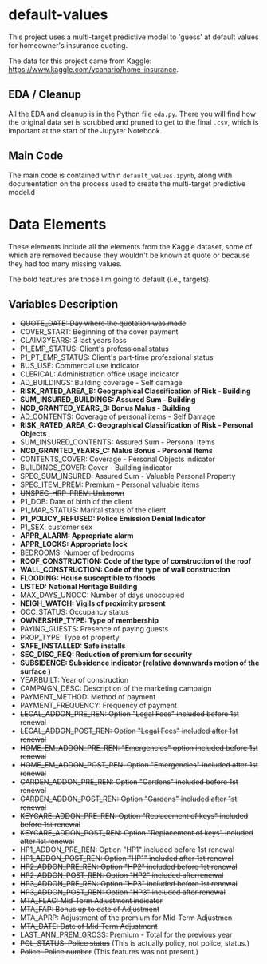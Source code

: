 # default-values
This project uses a multi-target predictive model to 'guess' at default values for homeowner's insurance quoting.

The data for this project came from Kaggle: https://www.kaggle.com/ycanario/home-insurance.

## EDA / Cleanup
All the EDA and cleanup is in the Python file `eda.py`. There you will find how the original data set is scrubbed and pruned to get to the final `.csv`, which is important at the start of the Jupyter Notebook.

## Main Code
The main code is contained within `default_values.ipynb`, along with documentation on the process used to create the multi-target predictive model.d

# Data Elements
These elements include all the elements from the Kaggle dataset, some of which are removed because they wouldn't be known at quote or because they had too many missing values.

The bold features are those I'm going to default (i.e., targets).

## Variables Description
* ~~QUOTE_DATE: Day where the quotation was made~~
* COVER_START: Beginning of the cover payment
* CLAIM3YEARS: 3 last years loss
* P1_EMP_STATUS: Client's professional status
* P1_PT_EMP_STATUS: Client's part-time professional status
* BUS_USE: Commercial use indicator
* CLERICAL: Administration office usage indicator
* AD_BUILDINGS: Building coverage - Self damage
* **RISK_RATED_AREA_B: Geographical Classification of Risk - Building**
* **SUM_INSURED_BUILDINGS: Assured Sum - Building**
* **NCD_GRANTED_YEARS_B: Bonus Malus - Building**
* AD_CONTENTS: Coverage of personal items - Self Damage
* **RISK_RATED_AREA_C: Geographical Classification of Risk - Personal Objects**
* SUM_INSURED_CONTENTS: Assured Sum - Personal Items
* **NCD_GRANTED_YEARS_C: Malus Bonus - Personal Items**
* CONTENTS_COVER: Coverage - Personal Objects indicator
* BUILDINGS_COVER: Cover - Building indicator
* SPEC_SUM_INSURED: Assured Sum - Valuable Personal Property
* SPEC_ITEM_PREM: Premium - Personal valuable items
* ~~UNSPEC_HRP_PREM: Unknown~~
* P1_DOB: Date of birth of the client
* P1_MAR_STATUS: Marital status of the client
* **P1_POLICY_REFUSED: Police Emission Denial Indicator**
* P1_SEX: customer sex
* **APPR_ALARM: Appropriate alarm**
* **APPR_LOCKS: Appropriate lock**
* BEDROOMS: Number of bedrooms
* **ROOF_CONSTRUCTION: Code of the type of construction of the roof**
* **WALL_CONSTRUCTION: Code of the type of wall construction**
* **FLOODING: House susceptible to floods**
* **LISTED: National Heritage Building**
* MAX_DAYS_UNOCC: Number of days unoccupied
* **NEIGH_WATCH: Vigils of proximity present**
* OCC_STATUS: Occupancy status
* **OWNERSHIP_TYPE: Type of membership**
* PAYING_GUESTS: Presence of paying guests
* PROP_TYPE: Type of property
* **SAFE_INSTALLED: Safe installs**
* **SEC_DISC_REQ: Reduction of premium for security**
* **SUBSIDENCE: Subsidence indicator (relative downwards motion of the surface )**
* YEARBUILT: Year of construction
* CAMPAIGN_DESC: Description of the marketing campaign
* PAYMENT_METHOD: Method of payment
* PAYMENT_FREQUENCY: Frequency of payment
* ~~LEGAL_ADDON_PRE_REN: Option "Legal Fees" included before 1st renewal~~
* ~~LEGAL_ADDON_POST_REN: Option "Legal Fees" included after 1st renewal~~
* ~~HOME_EM_ADDON_PRE_REN: "Emergencies" option included before 1st renewal~~
* ~~HOME_EM_ADDON_POST_REN: Option "Emergencies" included after 1st renewal~~
* ~~GARDEN_ADDON_PRE_REN: Option "Gardens" included before 1st renewal~~
* ~~GARDEN_ADDON_POST_REN: Option "Gardens" included after 1st renewal~~
* ~~KEYCARE_ADDON_PRE_REN: Option "Replacement of keys" included before 1st renewal~~
* ~~KEYCARE_ADDON_POST_REN: Option "Replacement of keys" included after 1st renewal~~
* ~~HP1_ADDON_PRE_REN: Option "HP1" included before 1st renewal~~
* ~~HP1_ADDON_POST_REN: Option "HP1" included after 1st renewal~~
* ~~HP2_ADDON_PRE_REN: Option "HP2" included before 1st renewal~~
* ~~HP2_ADDON_POST_REN: Option "HP2" included afterrenewal~~
* ~~HP3_ADDON_PRE_REN: Option "HP3" included before 1st renewal~~
* ~~HP3_ADDON_POST_REN: Option "HP3" included after renewal~~
* ~~MTA_FLAG: Mid-Term Adjustment indicator~~
* ~~MTA_FAP: Bonus up to date of Adjustment~~
* ~~MTA_APRP: Adjustment of the premium for Mid-Term Adjustmen~~
* ~~MTA_DATE: Date of Mid-Term Adjustment~~
* LAST_ANN_PREM_GROSS: Premium - Total for the previous year
* ~~POL_STATUS: Police status~~ (This is actually policy, not police, status.)
* ~~Police: Police number~~ (This features was not present.)

